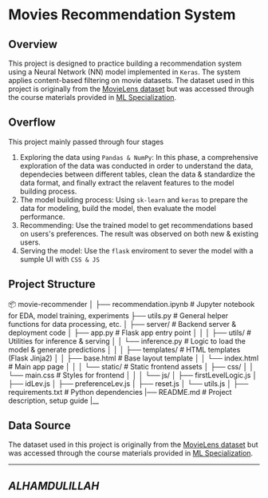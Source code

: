 # Movies Recommendation System

## Overview
This project is designed to practice building a recommendation system using a Neural Network (NN) model implemented in `Keras`. The system applies content-based filtering on movie datasets. The dataset used in this project is originally from the [MovieLens dataset](https://grouplens.org/datasets/movielens/latest/) but was accessed through the course materials provided in [ML Specialization](https://www.coursera.org/specializations/machine-learning-introduction).

## Overflow
This project mainly passed through four stages
1. Exploring the data using `Pandas & NumPy`: In this phase, a comprehensive exploration of the data was conducted in order to understand the data, dependecies between different tables,
   clean the data & standardize the data format, and finally extract the relavent features to the model building process.
2. The model building process: Using `sk-learn` and `keras` to prepare the data for modeling, build the model, then evaluate the model performance.
3. Recommending: Use the trained model to get recommendations based on users's preferences. The result was observed on both new & existing users.
4. Serving the model: Use the `flask` enviroment to sever the model with a sumple UI with `CSS & JS`

## Project Structure
📦 movie-recommender
│
├── recommendation.ipynb        # Jupyter notebook for EDA, model training, experiments
├── utils.py                    # General helper functions for data processing, etc.
│
├── server/                     # Backend server & deployment code
│   ├── app.py                  # Flask app entry point
│   │
│   ├── utils/                  # Utilities for inference & serving
│   │   └── inference.py        # Logic to load the model & generate predictions
│   │
│   ├── templates/              # HTML templates (Flask Jinja2)
│   │   ├── base.html           # Base layout template
│   │   └── index.html          # Main app page
│   │
│   └── static/                 # Static frontend assets
│       ├── css/
│       │   └── main.css        # Styles for frontend
│       │
│       └── js/
│           ├── firstLevelLogic.js
│           ├── idLev.js
│           ├── preferenceLev.js
│           ├── reset.js
│           └── utils.js
│
├── requirements.txt            # Python dependencies
|── README.md                   # Project description, setup guide
|__

## Data Source
The dataset used in this project is originally from the [MovieLens dataset](https://grouplens.org/datasets/movielens/latest/) but was accessed through the course materials provided in [ML Specialization](https://www.coursera.org/specializations/machine-learning-introduction).

---
***ALHAMDULILLAH***
---
